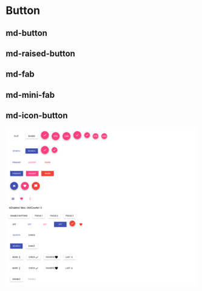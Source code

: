 # Button
## md-button
## md-raised-button
## md-fab
## md-mini-fab
## md-icon-button
![Button](./button.png)